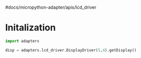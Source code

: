 \#docs/micropython-adapter/apis/lcd_driver

# Initalization

````py
import adapters

disp = adapters.lcd_driver.DisplayDriver(5,4).getDisplay()

````
